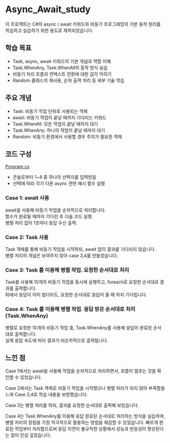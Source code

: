 # Async_Await_study

이 프로젝트는 C#의 async / await 키워드와 비동기 프로그래밍의 기본 동작 원리를 학습하고 실습하기 위한 용도로 제작되었습니다.

## 학습 목표

- Task, async, await 키워드의 기본 개념과 역할 이해  
- Task.WhenAny, Task.WhenAll의 동작 방식 실습  
- 비동기 처리 흐름과 컨텍스트 전환에 대한 감각 익히기  
- Random 클래스의 재사용, 순차 출력 처리 등 세부 기술 학습

## 주요 개념

- Task: 비동기 작업 단위로 사용되는 객체  
- await: 비동기 작업이 끝날 때까지 기다리는 키워드  
- Task.WhenAll: 모든 작업이 끝날 때까지 대기  
- Task.WhenAny: 하나의 작업이 끝날 때까지 대기  
- Random: 비동기 환경에서 사용할 경우 주의가 필요한 객체

## 코드 구성

[Program.cs](./Program.cs)

- 콘솔로부터 1~4 중 하나의 선택지를 입력받음  
- 선택에 따라 각기 다른 async 관련 예시 함수 실행

### Case 1: await 사용

await을 사용해 비동기 작업을 순차적으로 처리합니다.  
함수가 완료될 때까지 기다린 후 다음 코드 실행.  
병렬 처리 없이 1초마다 응답 수신 출력.

### Case 2: Task 사용

Task 객체를 통해 비동기 작업을 시작하되, await 없이 결과를 기다리지 않습니다.  
병렬 처리의 개념은 보여주지 않아 case 3,4를 만들었습니다.

### Case 3: Task 를 이용해 병렬 작업. 요청한 순서대로 처리

Task를 사용해 10개의 비동기 작업을 동시에 실행하고, foreach로 요청한 순서대로 결과를 출력합니다.  
뒤에서 응답이 이미 왔더라도, 요청한 순서대로 응답이 올 때 까지 기다립니다.

### Case 4: Task 를 이용해 병렬 작업. 응답 받은 순서대로 처리 (Task.WhenAny)

병렬로 요청한 10개의 비동기 작업 중, Task.WhenAny를 사용해 응답이 완료된 순서대로 출력합니다.  
실제 응답 속도에 따라 결과가 비순차적으로 출력됩니다.

## 느낀 점

Case 1에서는 await을 사용해 작업을 순차적으로 처리하면서, 흐름이 멈추는 것을 확인할 수 있었습니다. 

Case 2에서는 Task 객체로 비동기 작업을 시작했으나 병렬 처리가 되지 않아 부족함을 느껴 Case 3,4로 학습 내용을 보완했습니다.

Case 3는 병렬 처리를 하되, 결과를 요청한 순서대로 출력해 보았습니다.

Case 4는 Task.WhenAny를 이용해 응답 완료된 순서대로 처리하는 방식을 실습하며, 병렬 처리의 장점을 가장 적극적으로 활용하는 방법을 체감할 수 있었습니다.
빠르게 완료된 작업부터 처리함으로써 응답 지연이 불규칙한 상황에서 성능과 반응성이 향상된다는 점이 인상 깊었습니다.
